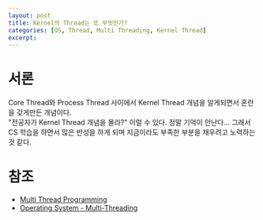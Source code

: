 ```yaml
---
layout: post
title: Kernel의 Thread는 또 무엇인가?
categories: [OS, Thread, Multi Threading, Kernel Thread]
excerpt:
---
```


# 서론

Core Thread와 Process Thread 사이에서 Kernel Thread 개념을 알게되면서 혼란을 갖게만든 개념이다.  
"전공자가 Kernel Thread 개념을 몰라?" 이럴 수 있다. 정말 기억이 안난다... 그래서 CS 학습을 하면서 많은 반성을 하게 되며 지금이라도 부족한 부분을 채우려고 노력하는것 같다.

# 참조

- [Multi Thread Programming](https://lazymankook.tistory.com/32)
- [Operating System - Multi-Threading](https://www.tutorialspoint.com/operating_system/os_multi_threading.htm)
